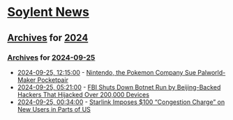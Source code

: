 # [Soylent News](../../../README.md)

## [Archives](../../index.md) for [2024](../index.md)

### [Archives](../../index.md) for [2024-09-25](index.md)

* [2024-09-25, 12:15:00](https://soylentnews.org/article.pl?sid=24/09/24/1157213&from=rss) - [Nintendo, the Pokemon Company Sue Palworld-Maker Pocketpair](https://soylentnews.org/article.pl?sid=24/09/24/1157213&from=rss)
* [2024-09-25, 05:21:00](https://soylentnews.org/article.pl?sid=24/09/24/1152242&from=rss) - [FBI Shuts Down Botnet Run by Beijing-Backed Hackers That Hijacked Over 200,000 Devices](https://soylentnews.org/article.pl?sid=24/09/24/1152242&from=rss)
* [2024-09-25, 00:34:00](https://soylentnews.org/article.pl?sid=24/09/23/1255231&from=rss) - [Starlink Imposes $100 “Congestion Charge” on New Users in Parts of US](https://soylentnews.org/article.pl?sid=24/09/23/1255231&from=rss)
